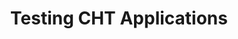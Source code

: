 ---
title: "Testing CHT Applications"
linkTitle: "Testing"
weight: 14
description: >
  Testing CHT Applications
---